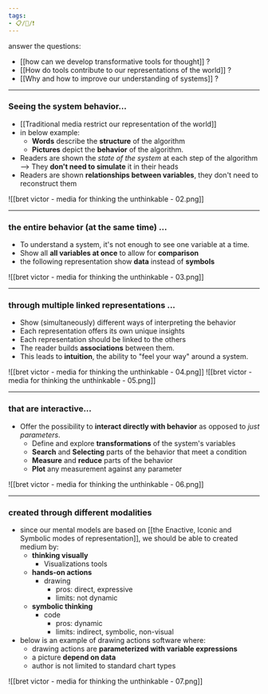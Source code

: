 ```yaml
---
tags:
- 📋/🌱/❗
---
```


answer the questions:
- [[how can we develop transformative tools for thought]] ?
- [[How do tools contribute to our representations of the world]] ?
- [[Why and how to improve our understanding of systems]] ?

---

### Seeing the system behavior...

- [[Traditional media restrict our representation of the world]]
- in below example:
	- **Words** describe the **structure** of the algorithm
	- **Pictures** depict the **behavior** of the algorithm.
- Readers are shown the *state of the system* at each step of the algorithm --> They **don't need to simulate** it in their heads
- Readers are shown **relationships between variables**, they don't need to reconstruct them

![[bret victor - media for thinking the unthinkable - 02.png]]

---

### the entire behavior (at the same time) ...

- To understand a system, it's not enough to see one variable at a time.
- Show all **all variables at once** to allow for **comparison**
- the following representation show **data** instead of **symbols**

![[bret victor - media for thinking the unthinkable - 03.png]]

---

### through multiple linked representations ...

- Show (simultaneously) different ways of interpreting the behavior
- Each representation offers its own unique insights
- Each representation should be linked to the others
- The reader builds **associations** between them.
- This leads to **intuition**, the ability to "feel your way" around a system.

![[bret victor - media for thinking the unthinkable - 04.png]]
![[bret victor - media for thinking the unthinkable - 05.png]]

---

### that are interactive...

- Offer the possibility to **interact directly with behavior** as opposed to *just parameters*.
	- Define and explore **transformations** of the system's variables
	- **Search** and **Selecting** parts of the behavior that meet a condition
	- **Measure** and **reduce** parts of the behavior
	- **Plot** any measurement against any parameter
	
![[bret victor - media for thinking the unthinkable - 06.png]]

---

### created through different modalities

- since our mental models are based on [[the Enactive, Iconic and Symbolic modes of representation]], we should be able to created medium by:
	- **thinking visually**
		- Visualizations tools
	- **hands-on actions**
		- drawing
			- pros: direct, expressive
			- limits: not dynamic
	- **symbolic thinking**
		- code
			- pros: dynamic
			- limits: indirect, symbolic, non-visual
- below is an example of drawing actions software where:
	- drawing actions are **parameterized with variable expressions**
	- a picture  **depend on data**
	- author is not limited to standard chart types


![[bret victor - media for thinking the unthinkable - 07.png]]

